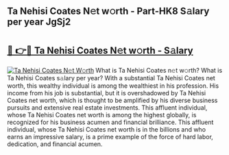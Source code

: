 ## Ta Nehisi Coates N𝚎t w𝚘rth - Part-HK8 S𝚊lary per year JgSj2

# <h2><a href="http://gc38y15.nevu.top/?p=Ta+Nehisi+Coates">🔗 👉🔴 Ta Nehisi Coates N𝚎t w𝚘rth - S𝚊lary</a></h2>

[![Ta Nehisi Coates N𝚎t W𝚘rth](https://i.imgur.com/Oavwk0R.jpeg)](http://gc38y15.nevu.top/?p=Ta+Nehisi+Coates)
What is Ta Nehisi Coates n𝚎t w𝚘rth? What is Ta Nehisi Coates s𝚊lary per year?
With a substantial Ta Nehisi Coates net worth, this wealthy individual is among the wealthiest in his profession. His income from his job is substantial, but it is overshadowed by Ta Nehisi Coates net worth, which is thought to be amplified by his diverse business pursuits and extensive real estate investments. This affluent individual, whose Ta Nehisi Coates net worth is among the highest globally, is recognized for his business acumen and financial brilliance. This affluent individual, whose Ta Nehisi Coates net worth is in the billions and who earns an impressive salary, is a prime example of the force of hard labor, dedication, and financial acumen.
